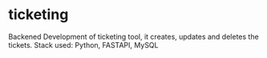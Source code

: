 # ticketing

Backened Development of ticketing tool, it creates, updates and deletes the tickets.
Stack used: Python, FASTAPI, MySQL
